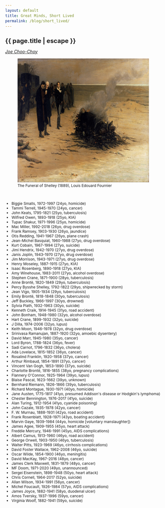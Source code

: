 ```yaml
---
layout: default
title: Great Minds, Short Lived
permalink: /blog/short_lived/
---
```


<h1 style="font-size:20px" class="mt-5" itemprop="name headline">{{ page.title | escape }}</h1>
<span style="font-size:14px"><i><a href="https://jchooch.github.io/">Joe Choo-Choy</a></i></span>

<figure>
	<img src="/assets/shelley_funeral.jpg" alt="The Funeral of Shelley" height="400">
	<figcaption style="font-size:12px;color-names:grey;">The Funeral of Shelley (1889), Louis Edouard Fournier</figcaption>
</figure>
<br>

<ul style="font-size:12px;">
	<li>Biggie Smalls, 1972-1997 (24yo, homicide)</li>
	<li>Tammi Terrell, 1945-1970 (24yo, cancer)</li>
	<li>John Keats, 1795-1821 (25yo, tuberculosis)</li>
	<li>Wilfred Owen, 1893-1918 (25yo, KIA)</li>
	<li>Tupac Shakur, 1971-1996 (25yo, homicide)</li>
	<li>Mac Miller, 1992-2018 (26yo, drug overdose)</li>
	<li>Frank Ramsey, 1903-1930 (26yo, jaundice)</li>
	<li>Otis Redding, 1941-1967 (26yo, plane crash)</li>
	<li>Jean-Michel Basquiat, 1960-1988 (27yo, drug overdose)</li>
	<li>Kurt Cobain, 1967-1994 (27yo, suicide)</li>
	<li>Jimi Hendrix, 1942-1970 (27yo, drug overdose)</li>
	<li>Janis Joplin, 1943-1970 (27yo, drug overdose)</li>
	<li>Jim Morrison, 1943-1971 (27yo, drug overdose)</li>
	<li>Henry Moseley, 1887-1915 (27yo, KIA)</li>
	<li>Isaac Rosenberg, 1890-1918 (27yo, KIA)</li>
	<li>Amy Winehouse, 1983-2011 (27yo, alcohol overdose)</li>
	<li>Stephen Crane, 1871-1900 (28yo, tuberculosis)</li>
	<li>Anne Brontë, 1820-1849 (29yo, tuberculosis)</li>
	<li>Percy Bysshe Shelley, 1792-1822 (29yo, shipwrecked by storm)</li>
	<li>Jean Vigo, 1905-1934 (29yo, tuberculosis)</li>
	<li>Emily Brontë, 1818-1848 (30yo, tuberculosis)</li>
	<li>Jeff Buckley, 1966-1997 (30yo, drowned)</li>
	<li>Sylvia Plath, 1932-1963 (30yo, suicide)</li>
	<li>Kenneth Craik, 1914-1945 (31yo, road accident)</li>
	<li>John Bonham, 1948-1980 (32yo, alcohol overdose)</li>
	<li>Hart Crane, 1899-1932 (32yo, suicide)</li>
	<li>J Dilla, 1974-2006 (32yo, lupus)</li>
	<li>Keith Moon, 1946-1978 (32yo, drug overdose)</li>
	<li>Srinivasa Ramanujan, 1887-1920 (32yo, amoebic dysentery)</li>
	<li>David Marr, 1945-1980 (35yo, cancer)</li>
	<li>Lord Byron, 1788-1824 (36yo, fever)</li>
	<li>Sadi Carnot, 1796-1832 (36yo, cholera)</li>
	<li>Ada Lovelace, 1815-1852 (36yo, cancer)</li>
	<li>Rosalind Franklin, 1920-1958 (37yo, cancer)</li>
	<li>Arthur Rimbaud, 1854-1891 (37yo, cancer)</li>
	<li>Vincent Van Gogh, 1853-1890 (37yo, suicide)</li>
	<li>Charlotte Brontë, 1816-1855 (38yo, pregnancy complications)</li>
	<li>Flannery O'Connor, 1925-1964 (39yo, lupus)</li>
	<li>Blaise Pascal, 1623-1662 (39yo, unknown)</li>
	<li>Bernhard Riemann, 1826-1866 (39yo, tuberculosis)</li>
	<li>Richard Montague, 1930-1971 (40yo, homicide)</li>
	<li>Jane Austen, 1775-1817 (41yo, presumed Addison's disease or Hodgkin's lymphoma)</li>
	<li>Chester Bennington, 1976-2017 (41yo, suicide)</li>
	<li>Alan Turing, 1912-1954 (41yo, cyanide poisoning)</li>
	<li>John Cazale, 1935-1978 (42yo, cancer)</li>
	<li>F. W. Murnau, 1888-1931 (42yo, road accident)</li>
	<li>Frank Rosenblatt, 1928-1971 (43yo, boating accident)</li>
	<li>Marvin Gaye, 1939-1984 (44yo, homicide [voluntary manslaughter])</li>
	<li>James Agee, 1909-1955 (45yo, heart attack)</li>
	<li>Freddie Mercury, 1946-1991 (45yo, AIDS complications)</li>
	<li>Albert Camus, 1913-1960 (46yo, road accident)</li>
	<li>George Orwell, 1903-1950 (46yo, tuberculosis)</li>
	<li>Walter Pitts, 1923-1969 (46yo, cirrhosis complications)</li>
	<li>David Foster Wallace, 1962-2008 (46yo, suicide)</li>
	<li>Oscar Wilde, 1854-1900 (46yo, meningitis)</li>
	<li>David MacKay, 1967-2016 (48yo, cancer)</li>
	<li>James Clerk Maxwell, 1831-1879 (48yo, cancer)</li>
	<li>MF Doom, 1971-2020 (49yo, unannounced)</li>
	<li>Sergei Eisenstein, 1898-1948 (50yo, heart attack)</li>
	<li>Chris Cornell, 1964-2017 (52yo, suicide)</li>
	<li>Allan Wilson, 1934-1991 (56yo, cancer)</li>
	<li>Michel Foucault, 1926-1984 (57yo, AIDS complications)</li>
	<li>James Joyce, 1882-1941 (58yo, duodenal ulcer)</li>
	<li>Amos Tversky, 1937-1996 (59yo, cancer)</li>
	<li>Virginia Woolf, 1882-1941 (59yo, suicide)</li>
</ul>

<!--
Addendum: Oeuvrevory
-->